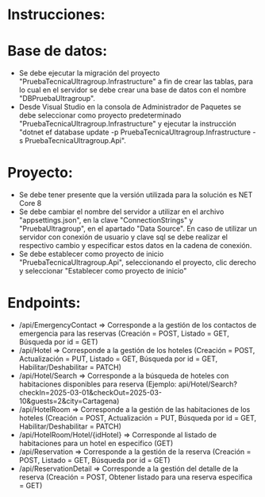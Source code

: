 # Instrucciones:

# Base de datos:
- Se debe ejecutar la migración del proyecto "PruebaTecnicaUltragroup.Infrastructure" a fin de crear las tablas, para lo cual en el servidor se debe crear una base de datos con el nombre "DBPruebaUltragroup".
- Desde Visual Studio en la consola de Administrador de Paquetes se debe seleccionar como proyecto predeterminado "PruebaTecnicaUltragroup.Infrastructure" y ejecutar la instrucción "dotnet ef database update -p PruebaTecnicaUltragroup.Infrastructure -s PruebaTecnicaUltragroup.Api".

# Proyecto:
- Se debe tener presente que la versión utilizada para la solución es NET Core 8
- Se debe cambiar el nombre del servidor a utilizar en el archivo "appsettings.json", en la clave "ConnectionStrings" y "PruebaUltragroup", en el apartado "Data Source". En caso de utilizar un servidor con conexión de usuario y clave sql se debe realizar el respectivo cambio y especificar estos datos en la cadena de conexión.
- Se debe establecer como proyecto de inicio "PruebaTecnicaUltragroup.Api", seleccionando el proyecto, clic derecho y seleccionar "Establecer como proyecto de inicio"

# Endpoints:
- /api/EmergencyContact => Corresponde a la gestión de los contactos de emergencia para las reservas (Creación = POST, Listado = GET, Búsqueda por id = GET)
- /api/Hotel => Corresponde a la gestión de los hoteles (Creación = POST, Actualización = PUT, Listado = GET, Búsqueda por id = GET, Habilitar/Deshabilitar = PATCH)
- /api/Hotel/Search => Corresponde a la búsqueda de hoteles con habitaciones disponibles para reserva (Ejemplo: api/Hotel/Search?checkIn=2025-03-01&checkOut=2025-03-10&guests=2&city=Cartagena)
- /api/HotelRoom => Corresponde a la gestión de las habitaciones de los hoteles (Creación = POST, Actualización = PUT, Búsqueda por id = GET, Habilitar/Deshabilitar = PATCH)
- /api/HotelRoom/Hotel/{idHotel} => Corresponde al listado de habitaciones para un hotel en especifico (GET)
- /api/Reservation => Corresponde a la gestión de la reserva (Creación = POST, Listado = GET, Búsqueda por id = GET)
- /api/ReservationDetail => Corresponde a la gestión del detalle de la reserva (Creación = POST, Obtener listado para una reserva especifica = GET)
